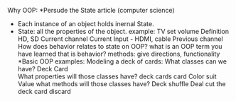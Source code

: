 Why OOP:
*Persude the State article (computer science)
  - Each instance of an object holds inernal State.
  - State: all the properties of the object.
    example: TV set
      volume
      Definition HD, SD
      Current channel
      Current Input - HDMI, cable
      Previous channel
  How does behavior relates to state on OOP?
    what is an OOP term you have learned that is behavior?
      methods: give directions, functionality
*Basic OOP examples:
  Modeling a deck of cards:
  What classes can we have?
    Deck
    Card  
  What properties will those classes have?
    deck
      cards
    card
      Color
      suit
      Value
  what methods will those classes have?
    Deck
      shuffle
      Deal
      cut the deck
    card
      discard
      
      
    
  
  
      